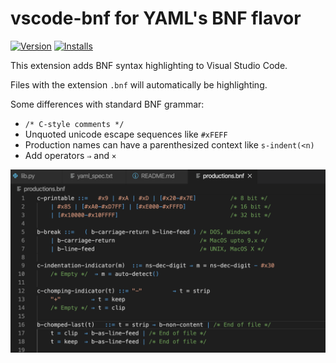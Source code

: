 
# vscode-bnf for YAML's BNF flavor
[![Version](https://vsmarketplacebadge.apphb.com/version/darthwalsh.vscode-bnf.svg)](https://marketplace.visualstudio.com/items?itemName=darthwalsh.vscode-bnf)
[![Installs](https://vsmarketplacebadge.apphb.com/installs/darthwalsh.vscode-bnf.svg)](https://marketplace.visualstudio.com/items?itemName=darthwalsh.vscode-bnf)

This extension adds BNF syntax highlighting to Visual Studio Code.

Files with the extension `.bnf` will automatically be highlighting.

Some differences with standard BNF grammar:

- `/* C-style comments */`
- Unquoted unicode escape sequences like `#xFEFF`
- Production names can have a parenthesized context like `s-indent(<n)`
- Add operators `⇒` and `×`

![Syntax Highlighting](screenshot.png)
